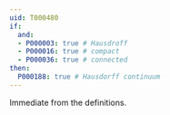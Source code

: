 ```yaml
---
uid: T000480
if:
  and:
  - P000003: true # Hausdroff
  - P000016: true # compact
  - P000036: true # connected
then:
  P000188: true # Hausdorff continuum
---
```


Immediate from the definitions.
